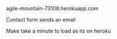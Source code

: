 agile-mountain-73108.herokuapp.com

Contact form sends an email

Make take a minute to load as its on heroku
